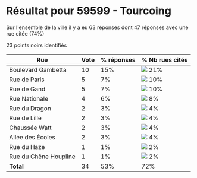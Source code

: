 # Résultat pour 59599 - Tourcoing

Sur l'ensemble de la ville il y a eu 63 réponses dont 47 réponses avec une rue citée (74%)

23 points noirs identifiés

| Rue | Vote | % réponses | % Nb rues cités|
|-----|------|------------|----------------|
| Boulevard Gambetta | 10 | 15% | <img src="../../img/bar_21.gif" />&nbsp;21%|
| Rue de Paris | 5 | 7% | <img src="../../img/bar_10.gif" />&nbsp;10%|
| Rue de Gand | 5 | 7% | <img src="../../img/bar_10.gif" />&nbsp;10%|
| Rue Nationale | 4 | 6% | <img src="../../img/bar_8.gif" />&nbsp;8%|
| Rue du Dragon | 2 | 3% | <img src="../../img/bar_4.gif" />&nbsp;4%|
| Rue de Lille | 2 | 3% | <img src="../../img/bar_4.gif" />&nbsp;4%|
| Chaussée Watt | 2 | 3% | <img src="../../img/bar_4.gif" />&nbsp;4%|
| Allée des Écoles | 2 | 3% | <img src="../../img/bar_4.gif" />&nbsp;4%|
| Rue du Haze | 1 | 1% | <img src="../../img/bar_2.gif" />&nbsp;2%|
| Rue du Chêne Houpline | 1 | 1% | <img src="../../img/bar_2.gif" />&nbsp;2%|
| **Total** | 34 | 53% | 72%|
